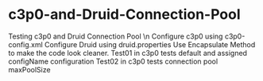 # c3p0-and-Druid-Connection-Pool
Testing c3p0 and Druid Connection Pool \n
Configure c3p0 using c3p0-config.xml
Configure Druid using druid.properties
Use Encapsulate Method to make the code look cleaner.
Test01 in c3p0 tests default and assigned configName configuration
Test02 in c3p0 tests connection pool maxPoolSize
